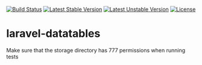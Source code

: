 [![Build Status](https://travis-ci.org/mindofmicah/laravel-datatables.svg)](https://travis-ci.org/mindofmicah/laravel-datatables)
[![Latest Stable Version](https://poser.pugx.org/mindofmicah/laravel-datatables/v/stable.svg)](https://packagist.org/packages/mindofmicah/laravel-datatables)
[![Latest Unstable Version](https://poser.pugx.org/mindofmicah/laravel-datatables/v/unstable.svg)](https://packagist.org/packages/mindofmicah/laravel-datatables)
[![License](https://poser.pugx.org/mindofmicah/laravel-datatables/license.svg)](https://packagist.org/packages/mindofmicah/laravel-datatables)

# laravel-datatables
Make sure that the storage directory has 777 permissions when running tests

